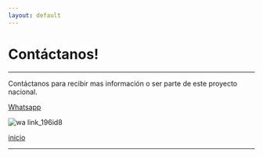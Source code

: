 ```yaml
---
layout: default
---
```


# Contáctanos!
***

Contáctanos para recibir mas información o ser parte de este proyecto nacional.

[Whatsapp](https://wa.link/196id8)
  
![wa link_196id8](https://user-images.githubusercontent.com/28986824/147197810-d687347c-a32e-4535-bd9f-dce6b7457f5b.png)

  
[inicio](./)

***

